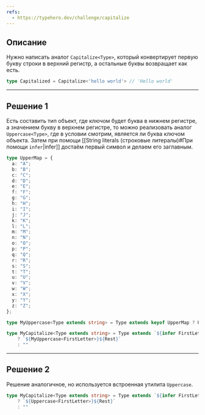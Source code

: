 ```yaml
---
refs:
  - https://typehero.dev/challenge/capitalize
---
```

## Описание

Нужно написать аналог `Capitalize<Type>`, который конвертирует первую букву строки в верхний регистр, а остальные буквы возвращает как есть.

```ts
type Capitalized = Capitalize<'hello world'> // 'Hello world'
```

---
## Решение 1

Есть составить тип объект, где ключом будет буква в нижнем регистре, а значением букву в верхнем регистре, то можно реализовать аналог `Uppercase<Type>`, где в условии смотрим, является ли буква ключом объекта. Затем при помощи [[String literals (строковые литералы)#При помощи `infer`|infer]] достаём первый символ и делаем его заглавным.

```ts
type UpperMap = {
  a: "A";
  b: "B";
  c: "C";
  d: "D";
  e: "E";
  f: "F";
  g: "G";
  h: "H";
  i: "I";
  j: "J";
  k: "K";
  l: "L";
  m: "M";
  n: "N";
  o: "O";
  p: "P";
  q: "Q";
  r: "R";
  s: "S";
  t: "T";
  u: "U";
  v: "V";
  w: "W";
  x: "X";
  y: "Y";
  z: "Z";
};

type MyUppercase<Type extends string> = Type extends keyof UpperMap ? UpperMap[Type] : Type;

type MyCapitalize<Type extends string> = Type extends `${infer FirstLetter}${infer Rest}`
	? `${MyUppercase<FirstLetter>}${Rest}`
	: ""
```

---
## Решение 2

Решение аналогичное, но используется встроенная утилита `Uppercase`.

```ts
type MyCapitalize<Type extends string> = Type extends `${infer FirstLetter}${infer Rest}`
	? `${Uppercase<FirstLetter>}${Rest}`
	: ""
```